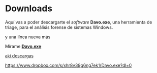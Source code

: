 # Downloads

Aquí vas a poder descargarte el _software_ __Davo.exe__, una herramienta de triage, para el análisis forense de sistemas Windows.

y una línea nueva más

Mírame [__Davo.exe__](https://www.dropbox.com/s/cq2qdurhdudkimp/aaa.pdf?dl=1)

<a href="https://www.dropbox.com/s/xhr8v39g6ng7ek1/Davo.exe?dl=1" download="descargado.pdf">aki descargas</a>

https://www.dropbox.com/s/xhr8v39g6ng7ek1/Davo.exe?dl=0
